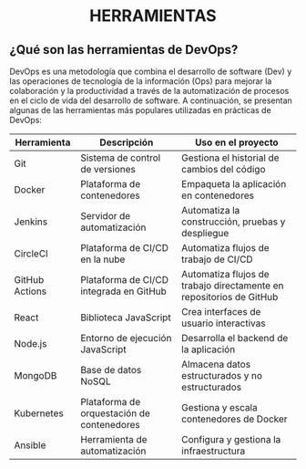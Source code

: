 <h1 align="center"> HERRAMIENTAS </h1>  

## ¿Qué son las herramientas de DevOps?  
DevOps es una metodología que combina el desarrollo de software (Dev) y las operaciones de tecnología de la información (Ops) para mejorar la colaboración y la productividad a través de la automatización de procesos en el ciclo de vida del desarrollo de software. A continuación, se presentan algunas de las herramientas más populares utilizadas en prácticas de DevOps:  

| Herramienta | Descripción | Uso en el proyecto |
|---|---|---|
| Git | Sistema de control de versiones | Gestiona el historial de cambios del código |
| Docker | Plataforma de contenedores | Empaqueta la aplicación en contenedores |
| Jenkins | Servidor de automatización | Automatiza la construcción, pruebas y despliegue |
| CircleCI | Plataforma de CI/CD en la nube | Automatiza flujos de trabajo de CI/CD |
| GitHub Actions | Plataforma de CI/CD integrada en GitHub | Automatiza flujos de trabajo directamente en repositorios de GitHub |
| React | Biblioteca JavaScript | Crea interfaces de usuario interactivas |
| Node.js | Entorno de ejecución JavaScript | Desarrolla el backend de la aplicación |
| MongoDB | Base de datos NoSQL | Almacena datos estructurados y no estructurados |
| Kubernetes | Plataforma de orquestación de contenedores | Gestiona y escala contenedores de Docker |
| Ansible | Herramienta de automatización | Configura y gestiona la infraestructura |
